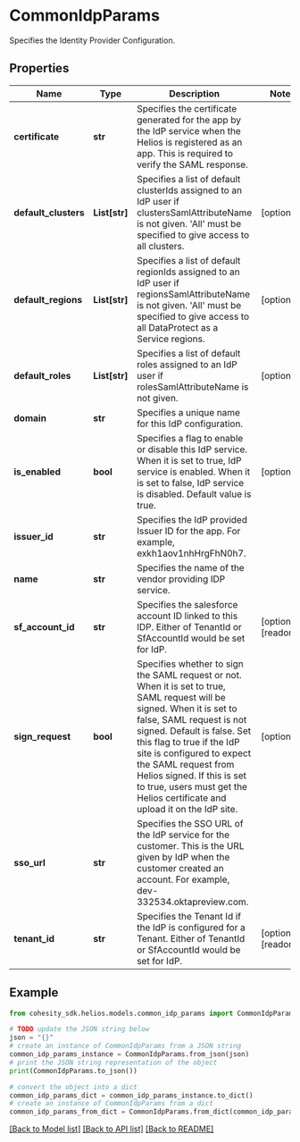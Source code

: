 # CommonIdpParams

Specifies the Identity Provider Configuration.

## Properties

Name | Type | Description | Notes
------------ | ------------- | ------------- | -------------
**certificate** | **str** | Specifies the certificate generated for the app by the IdP service when the Helios is registered as an app. This is required to verify the SAML response. | 
**default_clusters** | **List[str]** | Specifies a list of default clusterIds assigned to an IdP user if clustersSamlAttributeName is not given. &#39;All&#39; must be specified to give access to all clusters. | [optional] 
**default_regions** | **List[str]** | Specifies a list of default regionIds assigned to an IdP user if regionsSamlAttributeName is not given. &#39;All&#39; must be specified to give access to all DataProtect as a Service regions. | [optional] 
**default_roles** | **List[str]** | Specifies a list of default roles assigned to an IdP user if rolesSamlAttributeName is not given. | [optional] 
**domain** | **str** | Specifies a unique name for this IdP configuration. | 
**is_enabled** | **bool** | Specifies a flag to enable or disable this IdP service. When it is set to true, IdP service is enabled. When it is set to false, IdP service is disabled. Default value is true. | [optional] 
**issuer_id** | **str** | Specifies the IdP provided Issuer ID for the app. For example, exkh1aov1nhHrgFhN0h7. | 
**name** | **str** | Specifies the name of the vendor providing IDP service. | 
**sf_account_id** | **str** | Specifies the salesforce account ID linked to this IDP. Either of TenantId or SfAccountId would be set for IdP. | [optional] [readonly] 
**sign_request** | **bool** | Specifies whether to sign the SAML request or not. When it is set to true, SAML request will be signed. When it is set to false, SAML request is not signed. Default is false. Set this flag to true if the IdP site is configured to expect the SAML request from Helios signed. If this is set to true, users must get the Helios certificate and upload it on the IdP site. | [optional] 
**sso_url** | **str** | Specifies the SSO URL of the IdP service for the customer. This is the URL given by IdP when the customer created an account. For example, dev-332534.oktapreview.com. | 
**tenant_id** | **str** | Specifies the Tenant Id if the IdP is configured for a Tenant. Either of TenantId or SfAccountId would be set for IdP. | [optional] [readonly] 

## Example

```python
from cohesity_sdk.helios.models.common_idp_params import CommonIdpParams

# TODO update the JSON string below
json = "{}"
# create an instance of CommonIdpParams from a JSON string
common_idp_params_instance = CommonIdpParams.from_json(json)
# print the JSON string representation of the object
print(CommonIdpParams.to_json())

# convert the object into a dict
common_idp_params_dict = common_idp_params_instance.to_dict()
# create an instance of CommonIdpParams from a dict
common_idp_params_from_dict = CommonIdpParams.from_dict(common_idp_params_dict)
```
[[Back to Model list]](../README.md#documentation-for-models) [[Back to API list]](../README.md#documentation-for-api-endpoints) [[Back to README]](../README.md)


